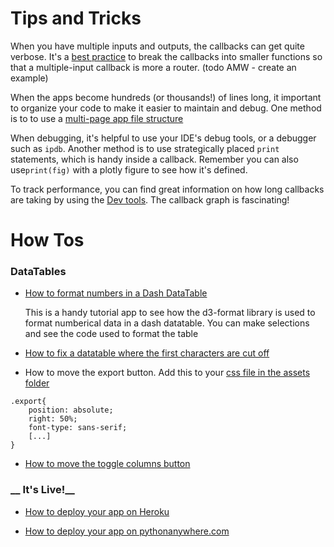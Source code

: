 # Tips and Tricks

When you have multiple inputs and outputs, the callbacks can get quite verbose.  It's a 
[best practice](https://github.com/plotly/dash/issues/1054) to break the callbacks into smaller functions
 so that a multiple-input callback is more a router. (todo AMW - create an example)

When the apps become hundreds (or thousands!) of lines long, it important to organize your code to make it easier to 
maintain and debug. One method is to to use a [multi-page app file structure](https://dash.plotly.com/urls)

When debugging, it's helpful to use your IDE's debug tools, or a debugger such as `ipdb`.
Another method is to use strategically placed `print` statements, which is handy inside a callback.
Remember you can also use`print(fig)` with a plotly figure to see how it's defined.

To track performance, you can find great information on how long callbacks are taking by using the 
[Dev tools](https://dash.plotly.com/devtools).  The callback graph is fascinating!

# How Tos

### __DataTables__
- [How to format numbers in a Dash DataTable](https://formattable.pythonanywhere.com/)

    This is a handy tutorial app to see how the d3-format library is used to format numberical data
    in a dash datatable. You can make selections and see the code used to format the table
    
- [How to fix a datatable where the first characters are cut off](https://community.plotly.com/t/datatable-incorrectly-displayed-at-left-and-right-edge-and-distort-after-update-columns/41265/6)

- How to move the export button.  Add this to your [css file in the assets folder](https://dash.plotly.com/external-resources)
```
.export{
    position: absolute;
    right: 50%;
    font-type: sans-serif;
    [...]
}
```

- [How to move the toggle columns button](https://community.plotly.com/t/datatable-toggle-columns-button-placement-in-python/46768/2)

### __ It's Live!__
- [How to deploy your app on Heroku](https://community.plotly.com/t/deploying-your-dash-app-to-heroku-the-magical-guide/46723)

- [How to deploy your app on pythonanywhere.com](https://github.com/conradho/dashingdemo)